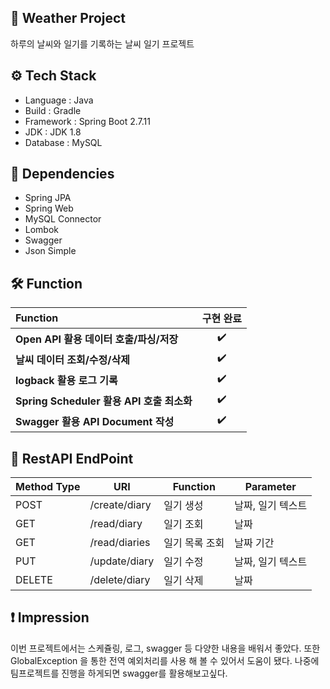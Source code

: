 ## 📍 Weather Project
하루의 날씨와 일기를 기록하는 날씨 일기 프로젝트

## ⚙ Tech Stack
- Language : Java
- Build : Gradle 
- Framework : Spring Boot 2.7.11
- JDK : JDK 1.8
- Database : MySQL

## 🔌 Dependencies
- Spring JPA
- Spring Web
- MySQL Connector
- Lombok
- Swagger
- Json Simple

## 🛠 Function
**Function**                 | **구현 완료** | 
:--------------------------  | :----------------: |  
**Open API 활용 데이터 호출/파싱/저장**   | :heavy_check_mark: | 
**날씨 데이터 조회/수정/삭제**            | :heavy_check_mark: |
**logback 활용 로그 기록**                | :heavy_check_mark: |
**Spring Scheduler 활용 API 호출 최소화** | :heavy_check_mark: | 
**Swagger 활용 API Document 작성**        | :heavy_check_mark: | 

## 🔻 RestAPI EndPoint
| **Method Type** | **URI** | **Function** | **Parameter** |
| ------ | ------------- | -------------- |---------------- | 
| POST   | /create/diary | 일기 생성      | 날짜, 일기 텍스트 |
| GET    | /read/diary   | 일기 조회      | 날짜             |
| GET    | /read/diaries | 일기 목록 조회 | 날짜 기간         |
| PUT    | /update/diary | 일기 수정      | 날짜, 일기 텍스트 | 
| DELETE | /delete/diary | 일기 삭제      | 날짜             |

## ❗ Impression
이번 프로젝트에서는 스케쥴링, 로그, swagger 등 다양한 내용을 배워서 좋았다. 또한 GlobalException 을 통한 전역 예외처리를 사용 해 볼 수 있어서 도움이 됐다. 나중에 팀프로젝트를 진행을 하게되면 swagger를 활용해보고싶다.
